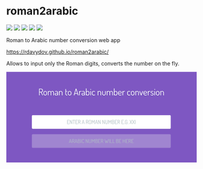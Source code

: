 # roman2arabic

![](https://img.shields.io/github/license/rdavydov/roman2arabic?style=for-the-badge&logo=github&color=purple&logoColor=thistle)
![](https://img.shields.io/github/stars/rdavydov/roman2arabic?style=for-the-badge&logo=github&color=darkblue&logoColor=aquamarine)
![](https://img.shields.io/github/forks/rdavydov/roman2arabic?style=for-the-badge&logo=github&color=darkblue&logoColor=aquamarine)
![](https://img.shields.io/github/watchers/rdavydov/roman2arabic?style=for-the-badge&logo=github&color=darkblue&logoColor=aquamarine)
![](https://img.shields.io/website?down_color=darkred&up_color=darkgreen&url=https%3A%2F%2Frdavydov.github.io%2Froman2arabic%2F&logo=github&logoColor=green&style=for-the-badge)

Roman to Arabic number conversion web app

https://rdavydov.github.io/roman2arabic/

Allows to input only the Roman digits, converts the number on the fly.

![](https://github.com/rdavydov/roman2arabic/blob/main/Screenshot_1.png?raw=true)
